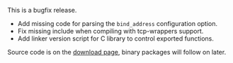 <!--
.. title: Version 0.9.1 released
.. slug: version-0-9-1-released
.. date: 2010-12-03 11:04:26
.. tags: Releases
.. category:
.. link:
.. description:
.. type: text
-->

This is a bugfix release.

* Add missing code for parsing the `bind_address` configuration option.
* Fix missing include when compiling with tcp-wrappers support.
* Add linker version script for C library to control exported functions.

Source code is on the [download page], binary packages will follow on later.

[download page]: /download
